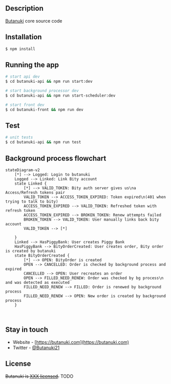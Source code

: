 ## Description

[Butanuki](https://butanuki.com) core source code

## Installation

```bash
$ npm install
```

## Running the app

```bash
# start api dev
$ cd butanuki-api && npm run start:dev

# start background processor dev
$ cd butanuki-api && npm run start-scheduler:dev

# start front dev
$ cd butanuki-front && npm run dev
```

## Test

```bash
# unit tests
$ cd butanuki-api && npm run test
```

## Background process flowchart
```mermaid
stateDiagram-v2
    [*] --> Logged: Login to butanuki
    Logged --> Linked: Link Bity account
    state Linked {
        [*] --> VALID_TOKEN: Bity auth server gives us\na Access/Refresh tokens pair
        VALID_TOKEN --> ACCESS_TOKEN_EXPIRED: Token expired\n(401 when trying to talk to bity)
        ACCESS_TOKEN_EXPIRED --> VALID_TOKEN: Refreshed token with refresh token
        ACCESS_TOKEN_EXPIRED --> BROKEN_TOKEN: Renew attempts failed        
        BROKEN_TOKEN --> VALID_TOKEN: User manually links back bity account
        VALID_TOKEN --> [*]
        
    }
    Linked --> HasPiggyBank: User creates Piggy Bank
    HasPiggyBank --> BityOrderCreated: User creates order, Bity order is created by butanuki
    state BityOrderCreated {
        [*] --> OPEN: BityOrder is created
        OPEN --> CANCELLED: Order is checked by background process and expired
        CANCELLED --> OPEN: User recreates an order
        OPEN --> FILLED_NEED_RENEW: Order was checked by bg process\n and was detected as executed
        FILLED_NEED_RENEW --> FILLED: Order is renewed by background process
        FILLED_NEED_RENEW --> OPEN: New order is created by background process
    } 
    
  
```

## Stay in touch
- Website - [https://butanuki.com](https://butanuki.com)
- Twitter - [@Butanuki21](https://twitter.com/Butanuki21)

## License

~~Butanuki is [XXX licensed](LICENSE).~~ TODO

